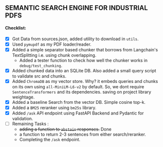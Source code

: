 ## SEMANTIC SEARCH ENGINE FOR INDUSTRIAL PDFS

#### Checklist:
- [x] Got Data from sources.json, added utility to download in `utils`.
- [x] Used `pymupdf` as my PDF loader/reader.
- [x] Added a simple separator based chunker that borrows from Langchain's TextSplitting i.e. using chunk overlapping.
    - Added a tester function to check how well the chunker works in `debug/test_chunking`.
- [x] Added chunked data into an SQLite DB. Also added a small query script to validate src and chunks.
- [x] Added `ChromaDB` as my vector store. Why? it embeds queries and chunks on its own using `all-MiniLM-L6-v2` by default. So, we dont require `SentenceTransformers` and its dependencies. saving on project library weightage.
- [x] Added a baseline Search from the vector DB. Simple cosine top-k.
- [x] Added a `BM25` reranker using `bm25s` library.
- [x] Added `/ask` API endpoint using FastAPI Backend and Pydantic for validation.
- [ ] Remaining Tasks :
    - ~~adding a function to `abstain` responses.~~ Done
    - a function to return 2-3 sentences from either search/reranker.
    - Completing the `/ask` endpoint.
